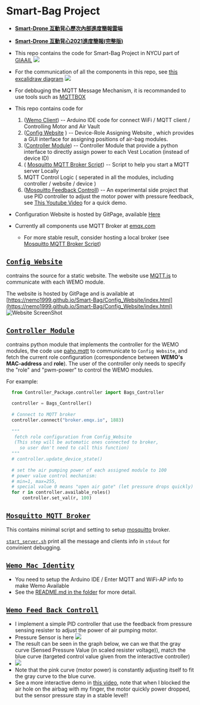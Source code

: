 # Smart-Bag Project 
- [**Smart-Drone 互動背心歷次內部進度簡報雲端**](https://drive.google.com/drive/folders/1LEWZry6bycZ7TaybFI20kMYI6mVRchEk)
- [**Smart-Drone 互動背心2021進度簡報(完整版)**](https://docs.google.com/presentation/d/1ZCTOPuW_s0rJX_CZm6mk6qxOlgYo2cCyvmA8xa95j_8/edit?fbclid=IwAR2kq7McvLPW6AKOmOBny9icxAeSm9UqLmHG1J4eLodyZSzJK92U5JBU9bA#slide=id.gf93d96cec5_0_11)


- This repo contains the code for Smart-Bag Project in NYCU part of [GIAAIL](https://github.com/GIAAIL)
![](https://github.com/Nemo1999/Smart-Bag/blob/master/Pictures/Smart_Bag_Final_Demo.gif)

- For the communication of all the components in this repo, see [this excalidraw diagram](https://excalidraw.com/#room=55850e406bf89b3ca01c,bQ7NPqvCC9gKfAy7OdJU-A)
![](https://github.com/Nemo1999/Smart-Bag/blob/master/Pictures/SmartBag_Communication.svg)

- For debbuging the MQTT Message Mechanism, it is recommanded to use tools such as [MQTTBOX](https://chrome.google.com/webstore/detail/mqttbox/kaajoficamnjijhkeomgfljpicifbkaf/related)

- This repo contains code for 
  1. ([Wemo Client](#wemo-identity)) -- Arduino IDE code for connect WiFi / MQTT client / Controlling Motor and Air Vault
  2. ([Config Website](#Config-Website) ) -- Device-Role Assigning Website , which provides a GUI interface for assigning positions of air-bag modules.
  3. ([Controller Module](#Controller)) -- Controller Module that provide a python interface to directly assign power to each Vest Location (instead of device ID) 
  4.  ( [Mosquitto MQTT Broker Script](#mosquitto)) -- Script to help you start a MQTT server Locally
  5. MQTT Control Logic ( seperated in all the modules, including controller / website / device )
  6. ([Mosquitto Feedback Controll](#Feedback)) -- An experimental side project that use PID controller to adjust the motor power with pressure feedback, see [This Youtube Video](https://www.youtube.com/watch?v=mnSC4qjzziw) for a quick demo.



- Configuration Website is hosted by GitPage, available [Here](https://nemo1999.github.io/Smart-Bag/Config_Website/index.html)

- Currently all components use MQTT Broker at [emqx.com](https://www.emqx.com/en/mqtt/public-mqtt5-broker)
  - For more stable result, consider hosting a local broker (see [Mosquitto MQTT Broker Script](#mosquitto))

## [`Config Website`](https://github.com/Nemo1999/Smart-Bag/tree/master/Config_Website)  <a name="Config-Website"></a>
  contrains the source for a static website. The website use [MQTT.js](https://github.com/mqttjs/MQTT.js) 
  to communicate with each WEMO module.  
  
  The website is hosted by GitPage and is available at [https://nemo1999.github.io/Smart-Bag/Config_Website/index.html](https://nemo1999.github.io/Smart-Bag/Config_Website/index.html)
  ![Website ScreenShot](https://github.com/Nemo1999/Smart-Bag/blob/master/Pictures/Config_Website.png)
  
## [`Controller Module`](https://github.com/Nemo1999/Smart-Bag/tree/master/Controller_Package)<a name="Controller"></a>
  contrains python module that implements the controller for the  WEMO modules, 
  the code use [paho.mqtt](https://github.com/eclipse/paho.mqtt.python) to communicate to `Config Website`, 
  and fetch the current role configuration (correspondence between __WEMO's MAC-address__ and __role__).
  The user of the controller only needs to specify the "role" and "pwm-power" to control the WEMO modules.
  
  For example: 
  ```python
    from Controller_Package.controller import Bags_Controller
    
    controller = Bags_Controller()
    
    # Connect to MQTT broker
    controller.connect("broker.emqx.io", 1883)
    
    """
     fetch role configuration from Config_Website 
     (This step will be automatic ones connected to broker,
       so user don't need to call this function)
    """
    # controller.update_device_state()
    
    # set the air pumping power of each assigned module to 100 
    # power value control mechanism: 
    # min=1, max=255, 
    # special value 0 means "open air gate" (let pressure drops quickly) 
    for r in controller.available_roles()
        controller.set_val(r, 100)
  ```
## [`Mosquitto MQTT Broker`](https://github.com/Nemo1999/Smart-Bag/tree/master/Mosquitto_MQTT_Broker)<a name="mosquitto"></a>
  This contains minimal script and setting to setup [mosquitto](https://mosquitto.org/) broker.
  
  [`start_server.sh`](https://github.com/Nemo1999/Smart-Bag/blob/master/Mosquitto_MQTT_Broker/start_server.sh) print all the message and clients info in `stdout` for convinient debugging.
  
## [`Wemo_Mac_Identity`](https://github.com/Nemo1999/Smart-Bag/tree/master/Wemo_Macadress_Identity)<a name="wemo-identity"></a>
  
- You need to setup the Arduino IDE / Enter MQTT and WiFi-AP info to make Wemo Available
- See the [README.md in the folder](https://github.com/Nemo1999/Smart-Bag/tree/master/Wemo_Macadress_Identity) for more detail.
## [`Wemo Feed Back Controll`](https://github.com/Nemo1999/Smart-Bag/tree/master/Wemo_FeedBack_Control)<a name="Feedback"></a>
- I implement a simple PID controller that use the feedback from pressure sensing resister to adjust the power of air pumping motor.
- Pressure Sensor is here ![](https://github.com/Nemo1999/Smart-Bag/blob/master/Wemo_FeedBack_Control/Pressure_Sensor.jpg)
- The result can be seen in the graph below, we can we that the gray curve (Sensed Pressure Value (in scaled resister voltage)), match the blue curve (targeted control value given from the interactive controller)
- ![](https://github.com/Nemo1999/Smart-Bag/blob/master/Wemo_FeedBack_Control/Screenshot%20from%202021-11-26%2018-08-06.png)
- Note that the pink curve (motor power) is constantly adjusting itself to fit the gray curve to the blue curve.
- See a more interactive demo in [this video](https://www.youtube.com/watch?v=mnSC4qjzziw), note that when I blocked the air hole on the airbag with my finger, the motor quickly power dropped, but the sensor pressure stay in a stable level!!
